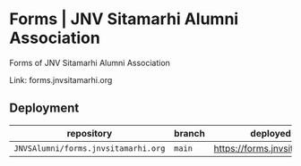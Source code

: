 # Forms | JNV Sitamarhi Alumni Association
Forms of JNV Sitamarhi Alumni Association

Link: forms.jnvsitamarhi.org

## Deployment

|repository|branch|deployed to|
|---|---|---|
|`JNVSAlumni/forms.jnvsitamarhi.org`|`main`|https://forms.jnvsitamarhi.org|
